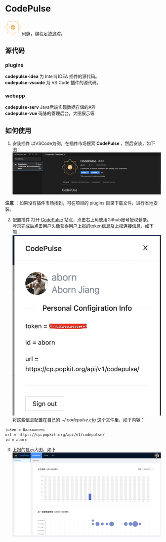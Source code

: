 # CodePulse
<img src="https://github.com/aborn/CodePulse/blob/main/docs/images/logo.png" alt="CodePulse" width="50"/> 码脉，编程足迹追踪。

## 源代码
### plugins
**codepulse-idea** 为 Intellij IDEA 插件的源代码。  
**codepulse-vscode** 为 VS Code 插件的源代码。  

### webapp
**codepulse-serv** Java后端实现数据存储的API  
**codepulse-vue** 码脉的管理后台，大图展示等  

## 如何使用

1. 安装插件
以VSCode为例，在插件市场搜索 **CodePulse** ，然后安装，如下图：  
![](docs/images/vscode.jpg)  

**注意** ：如果没有插件市场找到，可在项目的 plugins 目录下载文件，进行本地安装。

2. 配置插件
打开 [CodePulse](https://cp.popkit.org/#/) 站点，点击右上角使用Github账号授权登录。    
登录完成后点击用户头像获得用户上报的token信息及上报连接信息，如下图：  
![](docs/images/settings.jpg)    
将这些信息配置在自己的 *~/.codepulse.cfg* 这个文件里，如下内容：  
```
token = 0xaxxxeeei
url = https://cp.popkit.org/api/v1/codepulse/
id = aborn
```

3. 上报的显示大图，如下  
![](docs/images/index.jpg)

